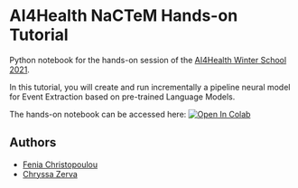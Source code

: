 # AI4Health NaCTeM Hands-on Tutorial

Python notebook for the hands-on session of the [AI4Health Winter School 2021](https://ai4healthschool.org/).

In this tutorial, you will create and run incrementally a pipeline neural model for Event Extraction based on pre-trained Language Models.

The hands-on notebook can be accessed here: [![Open In Colab](https://colab.research.google.com/assets/colab-badge.svg)](https://colab.research.google.com/github/fenchri/ai4h-nactem-handson/blob/main/AI4H_NaCTeM_hands_on.ipynb)

## Authors
- [Fenia Christopoulou](mailto:fenia.christopoulou@gmail.com)
- [Chryssa Zerva](mailto:chryssa.zrv@gmail.com)
